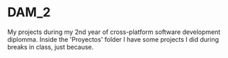 # DAM_2
My projects during my 2nd year of cross-platform software development diplomma. Inside the 'Proyectos' folder I have some projects I did during breaks in class, just because.
